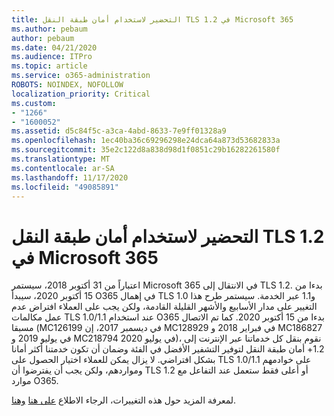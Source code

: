 ```yaml
---
title: التحضير لاستخدام أمان طبقة النقل TLS 1.2 في Microsoft 365
ms.author: pebaum
author: pebaum
ms.date: 04/21/2020
ms.audience: ITPro
ms.topic: article
ms.service: o365-administration
ROBOTS: NOINDEX, NOFOLLOW
localization_priority: Critical
ms.custom:
- "1266"
- "1600052"
ms.assetid: d5c84f5c-a3ca-4abd-8633-7e9ff01328a9
ms.openlocfilehash: 1ec40ba36c69296298e24dca64a873d53682833a
ms.sourcegitcommit: 35e2c122d8a838d98d1f0851c29b16282261580f
ms.translationtype: MT
ms.contentlocale: ar-SA
ms.lasthandoff: 11/17/2020
ms.locfileid: "49085891"
---
```

# <a name="prepare-for-use-of-tls-12-in-microsoft-365"></a>التحضير لاستخدام أمان طبقة النقل TLS 1.2 في Microsoft 365

اعتباراً من 31 أكتوبر 2018، سيستمر Microsoft 365 في الانتقال إلى TLS 1.2. بدءا من 15 أكتوبر 2020، سيبدأ O365 في إهمال TLS 1.0 و1.1 عبر الخدمة. سيستمر طرح هذا التغيير على مدار الأسابيع والأشهر القليلة القادمة، ولكن يجب على العملاء افتراض عدم عمل مكالمات TLS 1.0/1.1 عند استخدام O365 بدءا من 15 أكتوبر 2020. كما تم الاتصال مسبقا (MC126199 في ديسمبر 2017، إن MC128929 في فبراير 2018 و MC186827 في يوليو 2019 و MC218794 في يوليو 2020)، نقوم بنقل كل خدماتنا عبر الإنترنت إلى 1.2+ أمان طبقة النقل لتوفير التشفير الأفضل في الفئة وضمان أن تكون خدمتنا أكثر أمانا بشكل افتراضي. لا يزال يمكن للعملاء اختيار الحصول على TLS 1.0/1.1 على خوادمهم ومواردهم، ولكن يجب أن يفترضوا أن TLS 1.2 أو أعلى فقط ستعمل عند التفاعل مع موارد O365.
  
لمعرفة المزيد حول هذه التغييرات، الرجاء الاطلاع [على هنا](https://docs.microsoft.com/microsoft-365/compliance/prepare-tls-1.2-in-office-365?view=o365-worldwide) [وهنا](https://docs.microsoft.com/microsoft-365/compliance/tls-1.0-and-1.1-deprecation-for-office-365?view=o365-worldwide).

  